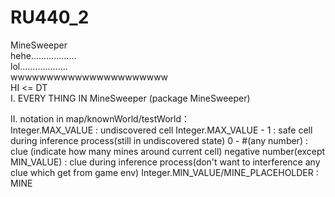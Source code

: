 # RU440_2
MineSweeper   
 hehe..................   
 lol...................    
 wwwwwwwwwwwwwwwwwwwwww    
 HI  <= DT  
 I. EVERY THING IN MineSweeper (package MineSweeper)  
 
 II. notation in map/knownWorld/testWorld：  
 Integer.MAX_VALUE : undiscovered cell
 Integer.MAX_VALUE - 1 : safe cell during inference process(still in undiscovered state)
 0 - #(any number) : clue (indicate how many mines around current cell)
 negative number(except MIN_VALUE) : clue during inference process(don't want to interference any clue which get from game env)
 Integer.MIN_VALUE/MINE_PLACEHOLDER : MINE
